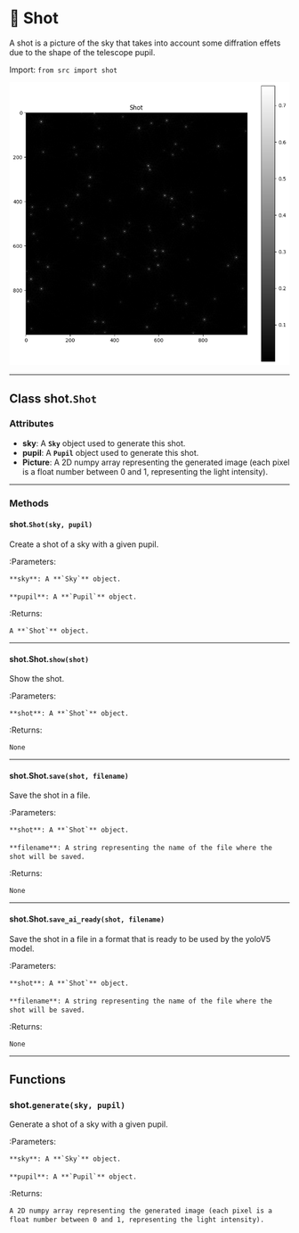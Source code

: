 # 📸 Shot

A shot is a picture of the sky that takes into account some diffration effets due to the shape of the telescope pupil.

Import: `from src import shot`

![](img/2023-01-30-14-11-35.png)

---

## Class shot.`Shot`

### Attributes

- **sky**: A **`Sky`** object used to generate this shot.
- **pupil**: A **`Pupil`** object used to generate this shot.
- **Picture**: A 2D numpy array representing the generated image (each pixel is a float number between 0 and 1, representing the light intensity).

---

### Methods

#### shot.`Shot(sky, pupil)`

Create a shot of a sky with a given pupil.

:Parameters:

    **sky**: A **`Sky`** object.

    **pupil**: A **`Pupil`** object.

:Returns:

    A **`Shot`** object.

---

#### shot.Shot.`show(shot)`

Show the shot.

:Parameters:

    **shot**: A **`Shot`** object.

:Returns:

    None

---

#### shot.Shot.`save(shot, filename)`

Save the shot in a file.

:Parameters:

    **shot**: A **`Shot`** object.

    **filename**: A string representing the name of the file where the shot will be saved.

:Returns:

    None

---

#### shot.Shot.`save_ai_ready(shot, filename)`

Save the shot in a file in a format that is ready to be used by the yoloV5 model.

:Parameters:

    **shot**: A **`Shot`** object.

    **filename**: A string representing the name of the file where the shot will be saved.

:Returns:

    None

---

## Functions

### shot.`generate(sky, pupil)`

Generate a shot of a sky with a given pupil.

:Parameters:

    **sky**: A **`Sky`** object.

    **pupil**: A **`Pupil`** object.

:Returns:

    A 2D numpy array representing the generated image (each pixel is a float number between 0 and 1, representing the light intensity).

